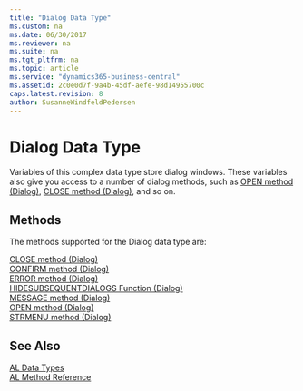 ```yaml
---
title: "Dialog Data Type"
ms.custom: na
ms.date: 06/30/2017
ms.reviewer: na
ms.suite: na
ms.tgt_pltfrm: na
ms.topic: article
ms.service: "dynamics365-business-central"
ms.assetid: 2c0e0d7f-9a4b-45df-aefe-98d14955700c
caps.latest.revision: 8
author: SusanneWindfeldPedersen
---
```

# Dialog Data Type
Variables of this complex data type store dialog windows. These variables also give you access to a number of dialog methods, such as [OPEN method (Dialog)](../methods/devenv-open-method-dialog.md), [CLOSE method (Dialog)](../methods/devenv-close-method-dialog.md), and so on.  
  
## Methods  
The methods supported for the Dialog data type are:

[CLOSE method (Dialog)](../methods/devenv-close-method-dialog.md)  
[CONFIRM method (Dialog)](../methods/devenv-confirm-method-dialog.md)  
[ERROR method (Dialog)](../methods/devenv-error-method-dialog.md)  
[HIDESUBSEQUENTDIALOGS Function (Dialog)](../methods/devenv-hidesubsequentdialogs-method-dialog.md)  
[MESSAGE method (Dialog)](../methods/devenv-message-method-dialog.md)  
[OPEN method (Dialog)](../methods/devenv-open-method-dialog.md)  
[STRMENU method (Dialog)](../methods/devenv-strmenu-method-dialog.md)  

<!--[UPDATE method (Dialog)](../articles/devenv-methods-not-supported/devenv-update-method-dialog.md) --> 

## See Also
[AL Data Types](devenv-al-data-types.md)  
[AL Method Reference](../methods/devenv-al-method-reference.md)  